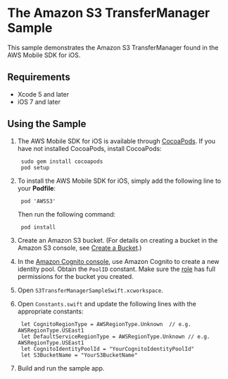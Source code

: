 # The Amazon S3 TransferManager Sample

This sample demonstrates the Amazon S3 TransferManager found in the AWS Mobile SDK for iOS.

## Requirements

* Xcode 5 and later
* iOS 7 and later

## Using the Sample

1. The AWS Mobile SDK for iOS is available through [CocoaPods](http://cocoapods.org). If you have not installed CocoaPods, install CocoaPods:

		sudo gem install cocoapods
		pod setup

1. To install the AWS Mobile SDK for iOS, simply add the following line to your **Podfile**:

		pod 'AWSS3'

	Then run the following command:
	
		pod install

1. Create an Amazon S3 bucket. (For details on creating a bucket in the Amazon S3 console, see [Create a Bucket](http://docs.aws.amazon.com/AmazonS3/latest/gsg/CreatingABucket.html).)

1. In the [Amazon Cognito console](https://console.aws.amazon.com/cognito/), use Amazon Cognito to create a new identity pool. Obtain the `PoolID` constant. Make sure the [role](https://console.aws.amazon.com/iam/home?region=us-east-1#roles) has full permissions for the bucket you created.

1. Open `S3TransferManagerSampleSwift.xcworkspace`.

1. Open `Constants.swift` and update the following lines with the appropriate constants:

        let CognitoRegionType = AWSRegionType.Unknown  // e.g. AWSRegionType.USEast1
        let DefaultServiceRegionType = AWSRegionType.Unknown // e.g. AWSRegionType.USEast1
        let CognitoIdentityPoolId = "YourCognitoIdentityPoolId"
        let S3BucketName = "YourS3BucketName"

1. Build and run the sample app.
